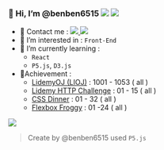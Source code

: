 ### 👋 Hi, I’m @benben6515 [![](https://img.shields.io/static/v1?label=idemy&message=[MTR05]&style=flat&branch=6.x&logo=librarything&colorA=a45&colorB=333)](https://bootcamp.lidemy.com/) [![](https://www.codewars.com/users/z2266109/badges/micro)](https://www.codewars.com/users/z2266109) 
- 🚀 Contact me : [![](https://img.shields.io/static/v1?label=&message=benben6515&style=flat&branch=6.x&logo=mattermost&color=037fc6) ](https://chat.lidemy.com/lidemy/messages/@benben6515) [![](https://img.shields.io/static/v1?label=&message=z2266109&style=flat&branch=6.x&logo=gmail&color=eee) ](mailto:z2266109@gmail.com)
- 👀 I’m interested in : `Front-End` 
- 🌱 I’m currently learning :
  - `React`
  - `P5.js`, `D3.js`
- 🚩Achievement : 
  - [LidemyOJ (LIOJ)](https://oj.lidemy.com/) : 1001 - 1053 ( all )
  - [Lidemy HTTP Challenge](https://lidemy-http-challenge.herokuapp.com/start) : 01 - 15 ( all )
  - [CSS Dinner](https://flukeout.github.io/) : 01 - 32 ( all )
  - [Flexbox Froggy](http://flexboxfroggy.com/) : 01 -24 ( all )

![](https://i.imgur.com/GrmzakT.gif)
> Create by @benben6515 used `P5.js`


<!---
benben6515/benben6515 is a ✨ special ✨ repository because its `README.md` (this file) appears on your GitHub profile.
You can click the Preview link to take a look at your changes.
--->
